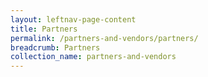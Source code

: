 ```yaml
---
layout: leftnav-page-content
title: Partners
permalink: /partners-and-vendors/partners/
breadcrumb: Partners
collection_name: partners-and-vendors
---
```

